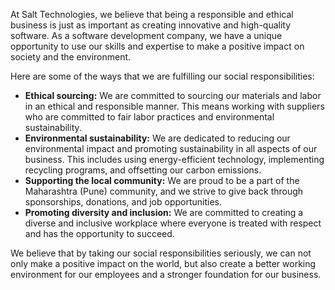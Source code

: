 At Salt Technologies, we believe that being a responsible and ethical business is just as important as creating innovative and high-quality software. As a software development company, we have a unique opportunity to use our skills and expertise to make a positive impact on society and the environment.

Here are some of the ways that we are fulfilling our social responsibilities:

- **Ethical sourcing:** We are committed to sourcing our materials and labor in an ethical and responsible manner. This means working with suppliers who are committed to fair labor practices and environmental sustainability.
- **Environmental sustainability:** We are dedicated to reducing our environmental impact and promoting sustainability in all aspects of our business. This includes using energy-efficient technology, implementing recycling programs, and offsetting our carbon emissions.
- **Supporting the local community:** We are proud to be a part of the Maharashtra (Pune) community, and we strive to give back through sponsorships, donations, and job opportunities.
- **Promoting diversity and inclusion:** We are committed to creating a diverse and inclusive workplace where everyone is treated with respect and has the opportunity to succeed.

We believe that by taking our social responsibilities seriously, we can not only make a positive impact on the world, but also create a better working environment for our employees and a stronger foundation for our business.